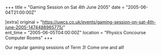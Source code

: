 +++
title = "Gaming Session on Sat 4th June 2005"
date = "2005-06-04T21:00:00Z"

[extra]
original = "https://uwcs.co.uk/events/gaming-session-on-sat-4th-june-2005-1474488965775/"    
ent_time = "2005-06-05T04:00:00Z"
location = "Physics Concourse Computer Rooms"
+++

Our regular gaming sessions of Term 3\! Come one and all\!

